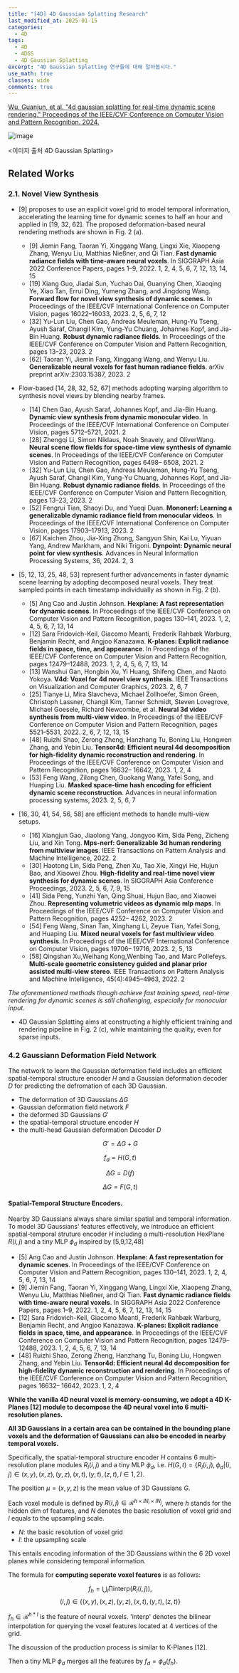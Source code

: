 ```yaml
---
title: "[4D] 4D Gaussian Splatting Research"
last_modified_at: 2025-01-15
categories:
  - 4D
tags:
  - 4D
  - 4DGS
  - 4D Gaussian Splatting
excerpt: "4D Gaussian Splatting 연구들에 대해 알아봅시다."
use_math: true
classes: wide
comments: true
---
```


[Wu, Guanjun, et al. "4d gaussian splatting for real-time dynamic scene rendering." Proceedings of the IEEE/CVF Conference on Computer Vision and Pattern Recognition. 2024.](https://guanjunwu.github.io/4dgs/)

![image](https://github.com/user-attachments/assets/1b849f6f-e254-4060-8be6-9d7023de590c)

<이미지 출처 4D Gaussian Splatting>

## Related Works

### 2.1. Novel View Synthesis

- [9] proposes to use an explicit voxel grid to model temporal information, accelerating the learning time for dynamic scenes to half an hour and applied in [19, 32, 62]. The proposed deformation-based neural rendering methods are shown in Fig. 2 (a).
  - [9] Jiemin Fang, Taoran Yi, Xinggang Wang, Lingxi Xie, Xiaopeng Zhang, Wenyu Liu, Matthias Nießner, and Qi Tian. **Fast dynamic radiance fields with time-aware neural voxels**. In SIGGRAPH Asia 2022 Conference Papers, pages 1–9, 2022. 1, 2, 4, 5, 6, 7, 12, 13, 14, 15
  - [19] Xiang Guo, Jiadai Sun, Yuchao Dai, Guanying Chen, Xiaoqing Ye, Xiao Tan, Errui Ding, Yumeng Zhang, and Jingdong Wang. **Forward flow for novel view synthesis of dynamic scenes.** In Proceedings of the IEEE/CVF International Conference on Computer Vision, pages 16022–16033, 2023. 2, 5, 6, 7, 12
  - [32] Yu-Lun Liu, Chen Gao, Andreas Meuleman, Hung-Yu Tseng, Ayush Saraf, Changil Kim, Yung-Yu Chuang, Johannes Kopf, and Jia-Bin Huang. **Robust dynamic radiance fields**. In Proceedings of the IEEE/CVF Conference on Computer Vision and Pattern Recognition, pages 13–23, 2023. 2
  - [62] Taoran Yi, Jiemin Fang, Xinggang Wang, and Wenyu Liu. **Generalizable neural voxels for fast human radiance fields**. arXiv preprint arXiv:2303.15387, 2023. 2

- Flow-based [14, 28, 32, 52, 67] methods adopting warping algorithm to synthesis novel views by blending nearby frames.
  - [14] Chen Gao, Ayush Saraf, Johannes Kopf, and Jia-Bin Huang. **Dynamic view synthesis from dynamic monocular video**. In Proceedings of the IEEE/CVF International Conference on Computer Vision, pages 5712–5721, 2021. 2
  - [28] Zhengqi Li, Simon Niklaus, Noah Snavely, and OliverWang. **Neural scene flow fields for space-time view synthesis of dynamic scenes**. In Proceedings of the IEEE/CVF Conference on Computer Vision and Pattern Recognition, pages 6498– 6508, 2021. 2
  - [32] Yu-Lun Liu, Chen Gao, Andreas Meuleman, Hung-Yu Tseng, Ayush Saraf, Changil Kim, Yung-Yu Chuang, Johannes Kopf, and Jia-Bin Huang. **Robust dynamic radiance fields**. In Proceedings of the IEEE/CVF Conference on Computer Vision and Pattern Recognition, pages 13–23, 2023. 2
  - [52] Fengrui Tian, Shaoyi Du, and Yueqi Duan. **Mononerf: Learning a generalizable dynamic radiance field from monocular videos**. In Proceedings of the IEEE/CVF International Conference on Computer Vision, pages 17903–17913, 2023. 2
  - [67] Kaichen Zhou, Jia-Xing Zhong, Sangyun Shin, Kai Lu, Yiyuan Yang, Andrew Markham, and Niki Trigoni. **Dynpoint: Dynamic neural point for view synthesis**. Advances in Neural Information Processing Systems, 36, 2024. 2, 3

- [5, 12, 13, 25, 48, 53] represent further advancements in faster dynamic scene learning by adopting decomposed neural voxels. They treat sampled points in each timestamp individually as shown in Fig. 2 (b).
  - [5] Ang Cao and Justin Johnson. **Hexplane: A fast representation for dynamic scenes**. In Proceedings of the IEEE/CVF Conference on Computer Vision and Pattern Recognition, pages 130–141, 2023. 1, 2, 4, 5, 6, 7, 13, 14
  - [12] Sara Fridovich-Keil, Giacomo Meanti, Frederik Rahbæk Warburg, Benjamin Recht, and Angjoo Kanazawa. **K-planes: Explicit radiance fields in space, time, and appearance**. In Proceedings of the IEEE/CVF Conference on Computer Vision and Pattern Recognition, pages 12479–12488, 2023. 1, 2, 4, 5, 6, 7, 13, 14
  - [13] Wanshui Gan, Hongbin Xu, Yi Huang, Shifeng Chen, and Naoto Yokoya. **V4d: Voxel for 4d novel view synthesis**. IEEE Transactions on Visualization and Computer Graphics, 2023. 2, 6, 7
  - [25] Tianye Li, Mira Slavcheva, Michael Zollhoefer, Simon Green, Christoph Lassner, Changil Kim, Tanner Schmidt, Steven Lovegrove, Michael Goesele, Richard Newcombe, et al. **Neural 3d video synthesis from multi-view video**. In Proceedings of the IEEE/CVF Conference on Computer Vision and Pattern Recognition, pages 5521–5531, 2022. 2, 6, 7, 12, 13, 15
  - [48] Ruizhi Shao, Zerong Zheng, Hanzhang Tu, Boning Liu, Hongwen Zhang, and Yebin Liu. **Tensor4d: Efficient neural 4d decomposition for high-fidelity dynamic reconstruction and rendering**. In Proceedings of the IEEE/CVF Conference on Computer Vision and Pattern Recognition, pages 16632– 16642, 2023. 1, 2, 4
  - [53] Feng Wang, Zilong Chen, Guokang Wang, Yafei Song, and Huaping Liu. **Masked space-time hash encoding for efficient dynamic scene reconstruction**. Advances in neural information processing systems, 2023. 2, 5, 6, 7

- [16, 30, 41, 54, 56, 58] are efficient methods to handle multi-view setups.
  - [16] Xiangjun Gao, Jiaolong Yang, Jongyoo Kim, Sida Peng, Zicheng Liu, and Xin Tong. **Mps-nerf: Generalizable 3d human rendering from multiview images**. IEEE Transactions on Pattern Analysis and Machine Intelligence, 2022. 2 
  - [30] Haotong Lin, Sida Peng, Zhen Xu, Tao Xie, Xingyi He, Hujun Bao, and Xiaowei Zhou. **High-fidelity and real-time novel view synthesis for dynamic scenes**. In SIGGRAPH Asia Conference Proceedings, 2023. 2, 5, 6, 7, 9, 15
  - [41] Sida Peng, Yunzhi Yan, Qing Shuai, Hujun Bao, and Xiaowei Zhou. **Representing volumetric videos as dynamic mlp maps**. In Proceedings of the IEEE/CVF Conference on Computer Vision and Pattern Recognition, pages 4252– 4262, 2023. 2
  - [54] Feng Wang, Sinan Tan, Xinghang Li, Zeyue Tian, Yafei Song, and Huaping Liu. **Mixed neural voxels for fast multiview video synthesis**. In Proceedings of the IEEE/CVF International Conference on Computer Vision, pages 19706– 19716, 2023. 2, 5, 13
  - [58] Qingshan Xu,Weihang Kong,Wenbing Tao, and Marc Pollefeys. **Multi-scale geometric consistency guided and planar prior assisted multi-view stereo**. IEEE Transactions on Pattern Analysis and Machine Intelligence, 45(4):4945–4963, 2022. 2

_The aforementioned methods though achieve fast training speed, real-time rendering for dynamic scenes is still challenging, especially for monocular input._

- 4D Gaussian Splatting aims at constructing a highly efficient training and rendering pipeline in Fig. 2 (c), while maintaining the quality, even for sparse inputs.

### 4.2 Gaussiann Deformation Field Network
The network to learn the Gaussian deformation field includes an efficient spatial-temporal structure encoder $H$ and a Gaussian deformation decoder $D$ for predicting the defromation of each 3D Gaussian.

- The deformation of 3D Gaussians $\Delta G$
- Gaussian deformation field network $F$
- the deformed 3D Gaussians $G'$
- the spatial-temporal structure encoder $H$
- the multi-head Gaussian deformation Decoder $D$

$$
G' = \Delta G + G 
$$

$$
f_d = H(G,t) 
$$

$$
\Delta G = D(f)
$$

$$
\Delta G = F(G,t)
$$

#### Spatial-Temporal Structure Encoders.
Nearby 3D Gaussians always share similar spatial and temporal information. To model 3D Gaussians' features effectively, we introduce an efficient spatial-temporal struture encoder $H$ including a multi-resolution HexPlane $R(i,j)$ and a tiny MLP $\phi_d$ inspired by [5,9,12,48]

- [5] Ang Cao and Justin Johnson. **Hexplane: A fast representation for dynamic scenes**. In Proceedings of the IEEE/CVF Conference on Computer Vision and Pattern Recognition, pages 130–141, 2023. 1, 2, 4, 5, 6, 7, 13, 14
- [9] Jiemin Fang, Taoran Yi, Xinggang Wang, Lingxi Xie, Xiaopeng Zhang, Wenyu Liu, Matthias Nießner, and Qi Tian. **Fast dynamic radiance fields with time-aware neural voxels**. In SIGGRAPH Asia 2022 Conference Papers, pages 1–9, 2022. 1, 2, 4, 5, 6, 7, 12, 13, 14, 15
- [12] Sara Fridovich-Keil, Giacomo Meanti, Frederik Rahbæk Warburg, Benjamin Recht, and Angjoo Kanazawa. **K-planes: Explicit radiance fields in space, time, and appearance**. In Proceedings of the IEEE/CVF Conference on Computer Vision and Pattern Recognition, pages 12479–12488, 2023. 1, 2, 4, 5, 6, 7, 13, 14
- [48] Ruizhi Shao, Zerong Zheng, Hanzhang Tu, Boning Liu, Hongwen Zhang, and Yebin Liu. **Tensor4d: Efficient neural 4d decomposition for high-fidelity dynamic reconstruction and rendering**. In Proceedings of the IEEE/CVF Conference on Computer Vision and Pattern Recognition, pages 16632– 16642, 2023. 1, 2, 4

**While the vanilla 4D neural voxel is memory-consuming, we adopt a 4D K-Planes [12] module to decompose the 4D neural voxel into 6 multi-resolution planes.**

**All 3D Gaussians in a certain area can be contained in the bounding plane voxels and the deformation of Gaussians can also be encoded in nearby temporal voxels.**

Specifically, the spatial-temporal structure encoder $H$ contains 6 multi-resolution plane modules $R_l(i,j)$ and a tiny MLP $\phi_d$, i.e. $H(G,t) = \{R_l(i,j), \phi_d | (i,j) \in {(x,y),(x,z),(y,z),(x,t),(y,t),(z,t)}, l \in {1,2}\}.$

The position $\mu = (x,y,z)$ is the mean value of 3D Gaussians $G$.

Each voxel module is defined by $R(i,j) \in \mathcal{R}^{h \times lN_i \times lN_j}$, where $h$ stands for the hidden dim of features, and $N$ denotes the basic resolution of voxel grid and $l$ equals to the upsampling scale.

- $N$: the basic resolution of voxel grid
- $l$: the upsampling scale

This entails encoding information of the 3D Gaussians within the 6 2D voxel planes while considering temporal information.

The formula for **computing seperate voxel features** is as follows:

$$
f_h = \bigcup_l \prod \text{interp}(R_l(i,j)), 
$$
$$
(i,j) \in \{(x,y),(x,z),(y,z),(x,t),(y,t),(z,t)\}
$$

$f_h \in \mathcal{R}^{h * l}$ is the feature of neural voxels. 'interp' denotes the bilinear interpolation for querying the voxel features located at 4 vertices of the grid.

The discussion of the production process is similar to K-Planes [12].

Then a tiny MLP $\phi_d$ merges all the features by $f_d = \phi_d(f_h)$.


